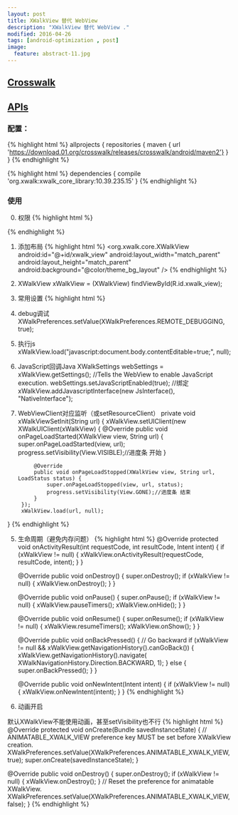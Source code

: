 ```yaml
---
layout: post
title: XWalkView 替代 WebView
description: "XWalkView 替代 WebView ."
modified: 2016-04-26
tags: [android-optimization , post]
image:
  feature: abstract-11.jpg
---
```


## [Crosswalk](https://crosswalk-project.org/)

## [APIs](https://crosswalk-project.org/documentation/apis/embedding_api.html)

### 配置：

{% highlight html %}
allprojects {
    repositories {
        maven { url 'https://download.01.org/crosswalk/releases/crosswalk/android/maven2'}
    }
}
{% endhighlight %}

{% highlight html %}
dependencies {
    compile 'org.xwalk:xwalk_core_library:10.39.235.15'
}
{% endhighlight %}


### 使用

0. 权限
{% highlight html %}
<uses-permission android:name="android.permission.ACCESS_FINE_LOCATION" />
<uses-permission android:name="android.permission.ACCESS_NETWORK_STATE" />
<uses-permission android:name="android.permission.ACCESS_WIFI_STATE" />
<uses-permission android:name="android.permission.CAMERA" />
<uses-permission android:name="android.permission.INTERNET" />
<uses-permission android:name="android.permission.MODIFY_AUDIO_SETTINGS" />
<uses-permission android:name="android.permission.RECORD_AUDIO" />
<uses-permission android:name="android.permission.WAKE_LOCK" />
<uses-permission android:name="android.permission.WRITE_EXTERNAL_STORAGE" />
{% endhighlight %}

1. 添加布局
{% highlight html %}
<org.xwalk.core.XWalkView
     android:id="@+id/xwalk_view"
     android:layout_width="match_parent"
     android:layout_height="match_parent"
     android:background="@color/theme_bg_layout" />
{% endhighlight %}

2. XWalkView xWalkView = (XWalkView) findViewById(R.id.xwalk_view);

3. 常用设置
{% highlight html %}
0. debug调试
  XWalkPreferences.setValue(XWalkPreferences.REMOTE_DEBUGGING, true);
  
1. 执行js
  xWalkView.load("javascript:document.body.contentEditable=true;", null);
  
2. JavaScript回调Java
  XWalkSettings webSettings = xWalkView.getSettings();
  //Tells the WebView to enable JavaScript execution. 
  webSettings.setJavaScriptEnabled(true);
  //绑定
  xWalkView.addJavascriptInterface(new JsInterface(), "NativeInterface");

3. WebViewClient对应监听（或setResourceClient）
  private void xWalkViewSetInit(String url) {
        xWalkView.setUIClient(new XWalkUIClient(xWalkView) {
            @Override
            public void onPageLoadStarted(XWalkView view, String url) {
                super.onPageLoadStarted(view, url);
                progress.setVisibility(View.VISIBLE);//进度条 开始
            }

            @Override
            public void onPageLoadStopped(XWalkView view, String url, LoadStatus status) {
                super.onPageLoadStopped(view, url, status);
                progress.setVisibility(View.GONE);//进度条 结束
            }
        });
        xWalkView.load(url, null);
  }
{% endhighlight %}

5. 生命周期（避免内存问题）
{% highlight html %}
    @Override
    protected void onActivityResult(int requestCode, int resultCode,
                                    Intent intent) {
        if (xWalkView != null) {
            xWalkView.onActivityResult(requestCode, resultCode, intent);
        }
    }

    @Override
    public void onDestroy() {
        super.onDestroy();
        if (xWalkView != null) {
            xWalkView.onDestroy();
        }
    }

    @Override
    public void onPause() {
        super.onPause();
        if (xWalkView != null) {
            xWalkView.pauseTimers();
            xWalkView.onHide();
        }
    }

    @Override
    public void onResume() {
        super.onResume();
        if (xWalkView != null) {
            xWalkView.resumeTimers();
            xWalkView.onShow();
        }
    }

    @Override
    public void onBackPressed() {
        // Go backward
        if (xWalkView != null && xWalkView.getNavigationHistory().canGoBack()) {
            xWalkView.getNavigationHistory().navigate(
                    XWalkNavigationHistory.Direction.BACKWARD, 1);
        } else {
            super.onBackPressed();
        }
    }

    @Override
    public void onNewIntent(Intent intent) {
        if (xWalkView != null) {
            xWalkView.onNewIntent(intent);
        }
    }
{% endhighlight %}

6. 动画开启

默认XWalkView不能使用动画，甚至setVisibility也不行
{% highlight html %}
 @Override
    protected void onCreate(Bundle savedInstanceState) {
        // ANIMATABLE_XWALK_VIEW preference key MUST be set before XWalkView creation.
        XWalkPreferences.setValue(XWalkPreferences.ANIMATABLE_XWALK_VIEW, true);
        super.onCreate(savedInstanceState);
    }
    
@Override
    public void onDestroy() {
        super.onDestroy();
        if (xWalkView != null) {
              xWalkView.onDestroy();
        }
        // Reset the preference for animatable XWalkView.
        XWalkPreferences.setValue(XWalkPreferences.ANIMATABLE_XWALK_VIEW, false);
    }
{% endhighlight %}
